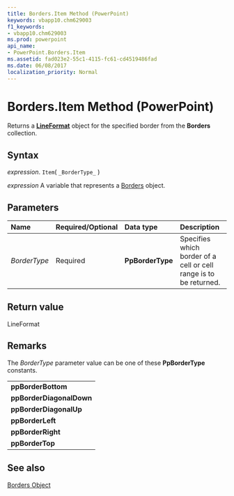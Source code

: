 ```yaml
---
title: Borders.Item Method (PowerPoint)
keywords: vbapp10.chm629003
f1_keywords:
- vbapp10.chm629003
ms.prod: powerpoint
api_name:
- PowerPoint.Borders.Item
ms.assetid: fad023e2-55c1-4115-fc61-cd4519486fad
ms.date: 06/08/2017
localization_priority: Normal
---
```



# Borders.Item Method (PowerPoint)

Returns a  **[LineFormat](PowerPoint.LineFormat.md)** object for the specified border from the **Borders** collection.


## Syntax

 _expression_. `Item`( `_BorderType_` )

_expression_ A variable that represents a [Borders](./PowerPoint.Borders.md) object.


## Parameters



|Name|Required/Optional|Data type|Description|
|:-----|:-----|:-----|:-----|
| _BorderType_|Required|**PpBorderType**|Specifies which border of a cell or cell range is to be returned.|

## Return value

LineFormat


## Remarks

The  _BorderType_ parameter value can be one of these **PpBorderType** constants.


||
|:-----|
|**ppBorderBottom**|
|**ppBorderDiagonalDown**|
|**ppBorderDiagonalUp**|
|**ppBorderLeft**|
|**ppBorderRight**|
|**ppBorderTop**|

## See also


[Borders Object](PowerPoint.Borders.md)

